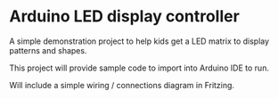 # Arduino LED display controller

A simple demonstration project to help kids get a LED matrix to display patterns and shapes.

This project will provide sample code to import into Arduino IDE to run.

Will include a simple wiring / connections diagram in Fritzing.
